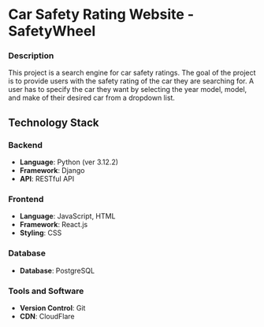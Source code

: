 # Car Safety Rating Website - SafetyWheel

### Description
This project is a search engine for car safety ratings. The goal of the project is to provide users with the safety rating of the car they are searching for. A user has to specify the car they want by selecting the year model, model, and make of their desired car from a dropdown list.

## Technology Stack
### Backend
  - **Language**: Python (ver 3.12.2)
  - **Framework**: Django
  - **API**: RESTful API

### Frontend
  - **Language**: JavaScript, HTML
  - **Framework**: React.js
  - **Styling**: CSS

### Database
  - **Database**: PostgreSQL

### Tools and Software
  - **Version Control**: Git
  - **CDN**: CloudFlare
